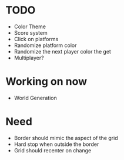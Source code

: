 #   TODO
-   Color Theme
-   Score system
-   Click on platforms
-   Randomize platform color
-   Randomize the next player color the get
-   Multiplayer?

#   Working on now
-   World Generation

#   Need
-   Border should mimic the aspect of the grid
-   Hard stop when outside the border
-   Grid should recenter on change